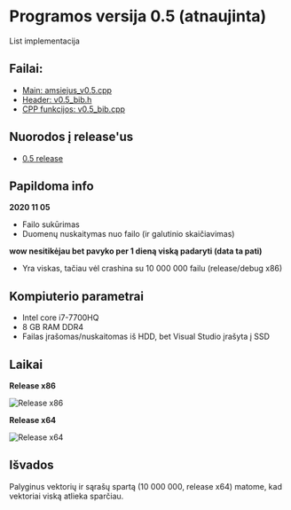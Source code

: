 # Programos versija 0.5 (atnaujinta)
List implementacija
## Failai:
* [Main: amsiejus_v0.5.cpp](https://github.com/iLoveCepelinai/Objektinis_programavimas/blob/v_0.51/amsiejus_v0.5/amsiejus_v0.5.cpp)
* [Header: v0.5_bib.h](https://github.com/iLoveCepelinai/Objektinis_programavimas/blob/v_0.51/amsiejus_v0.5/v0.5_bib.h)
* [CPP funkcijos: v0.5_bib.cpp](https://github.com/iLoveCepelinai/Objektinis_programavimas/blob/v_0.51/amsiejus_v0.5/v0.5_bib.cpp)
## Nuorodos į release'us
* [0.5 release](https://github.com/iLoveCepelinai/Objektinis_programavimas/releases/tag/0.51)
## Papildoma info
**2020 11 05**
* Failo sukūrimas
* Duomenų nuskaitymas nuo failo (ir galutinio skaičiavimas)

**wow nesitikėjau bet pavyko per 1 dieną viską padaryti (data ta pati)**
* Yra viskas, tačiau vėl crashina su 10 000 000 failu (release/debug x86)
## Kompiuterio parametrai
* Intel core i7-7700HQ
* 8 GB RAM DDR4
* Failas įrašomas/nuskaitomas iš HDD, bet Visual Studio įrašyta į SSD
## Laikai
**Release x86**

![Release x86](https://github.com/iLoveCepelinai/Objektinis_programavimas/blob/v_0.5/list_x86.png?raw=true)

**Release x64**

![Release x64](https://github.com/iLoveCepelinai/Objektinis_programavimas/blob/v_0.5/list_x64.png?raw=true)

## Išvados
Palyginus vektorių ir sąrašų spartą (10 000 000, release x64) matome, kad vektoriai viską atlieka sparčiau.
